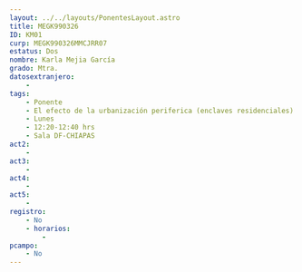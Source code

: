 ```yaml
---
layout: ../../layouts/PonentesLayout.astro
title: MEGK990326
ID: KM01
curp: MEGK990326MMCJRR07
estatus: Dos
nombre: Karla Mejia García
grado: Mtra.
datosextranjero:
    - 
tags:
    - Ponente
    - El efecto de la urbanización periferica (enclaves residenciales) en la provisionalidades del suministro de agua potable en Atizapán de Zaragoza (2021-2025)
    - Lunes
    - 12:20-12:40 hrs
    - Sala DF-CHIAPAS
act2: 
    - 
act3: 
    - 
act4: 
    - 
act5: 
    - 
registro:
    - No
    - horarios:
        -
pcampo:
    - No
---
```

